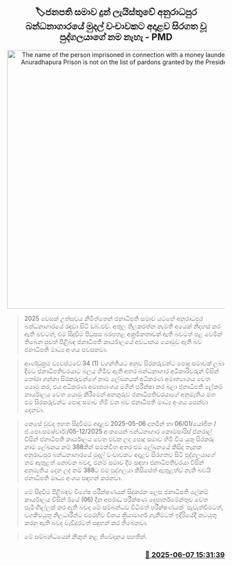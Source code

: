 <p align='center'><b><h2 align='center' title='The name of the person imprisoned in connection with a money laundering case at Anuradhapura Prison is not on the list of pardons granted by the President - PMD'>🏷ජනපති සමාව දුන් ලැයිස්තුවේ අනුරාධපුර බන්ධනාගාරයේ මුදල් වංචාවකට අදාළව සිරගත වූ පුද්ගලයාගේ නම නැහැ - PMD</h2></b></p>
<p align='center'><img src='https://helakuru.sgp1.cdn.digitaloceanspaces.com/esana/images/lib/pmd-uu.jpg' width='600' alt='The name of the person imprisoned in connection with a money laundering case at Anuradhapura Prison is not on the list of pardons granted by the President - PMD'></p>

> 2025 වෙසක් උත්සවය නිමිත්තෙන් ජනාධිපති සමාව යටතේ අනුරාධපුර බන්ධනාගාරයේ රඳවා සිටි ඩබ්.එච්. අතුල තිලකරත්න නැමති අයෙක් නිදහස් කර ඇති බවටත්, එම සිදුවීම පිටුපස බරපතළ අක්‍රමිකතාවක් ඇති බවටත් පළ වෙමින් තිබෙන පුවත් පිළිබඳ ජනාධිපති කාර්යාලයේ අවධානය යොමුව ඇති බව ජනාධිපති මාධ්‍ය අංශය පවසනවා.

> ආණ්ඩුක්‍රම ව්‍යවස්ථවේ 34 (1) වගන්තියට අනුව සිරකරුවන්ට පොදු සමාවක් ලබා දීමට ජනාධිපතිවරයාට බලය හිමිව ඇති අතර බන්ධනාගාර අධිකාරිවරුන් විසින් තෝරා ගන්නා සිරකරුවන්ගේ නාම ලේඛනයක් අධිකරණ අමාත්‍යාංශය වෙත යොමු කර, එය අධිකරණ අමාත්‍යාංශය මගින් පරීක්ෂා කර බලා ජනාධිපති ලේකම් කාර්යාලය වෙත යොමු කිරීමෙන් අනතුරුව ජනාධිපතිවරයාගේ අනුමැතිය මත එම සිරකරුවන්ට පොදු සමාව හිමි වන බව ජනාධිපති මාධ්‍ය අංශය පෙන්වා දෙනවා.

> කෙසේ වුවද ඉහත සිදුවීමට අදාළව 2025-05-06 දාතමින් හා 06/01/යෝජිත /ජ.පො.සමා/වාර්:/05-12/2025 අංකයෙන් බන්ධනාගාර කොමසාරිස් ජනරාල් විසින් ජනාධිපති කාර්යාලය වෙත එවන ලද පොදු සමාව හිමි විය යුතු සිරකරු නාම ලේඛනය නම් 388කින් සමන්විත අතර එම ලේඛනයේ කිසිදු තැනක අනුරාධපුර බන්ධනාගාරයේ මුදල් වංචාවකට අදාළව සිරගතව සිටි පුද්ගලයාගේ නම ඇතුළත් නොවන බවද, එනම් සමාව දීම සඳහා ජනාධිපතිවරයා විසින් අනුමැතිය දෙන ලද නම් 388ට එම පුද්ගලයා කිසිසේත් ඇතුළත්ව නැති බවයි ජනාධිපති මාධ්‍ය අංශය සඳහන් කරනවා.

> මේ සිදුවීම පිළිබඳව විශේෂ පරීක්ෂණයක් සිදුකරන ලෙස ජනාධිපති ලේකම් කාර්යාලය විසින් ඊයේ (06) දින අපරාධ පරීක්ෂණ දෙපාර්තමේන්තුව වෙත පැමිණිල්ලක් කර ඇති බවද මේ සම්බන්ධව විධිමත් පරීක්ෂණයක්  පැවැත්වීමටත්, වගකිවයුතු නිලධාරීන්ට එරෙහිව විනය ක්‍රියාමාර්ග ගැනීමටත් ඉදිරියේදී කටයුතු කරනු ඇති බවද වැඩිදුරටත් සඳහන් කර තිබෙනවා.

> මේ සම්බන්ධයෙන් නිකුත් කළ නිවේදනය පහතින්.



<h3 align='right'><a href='https://www.helakuru.lk/esana/p/110812/'>📅 2025-06-07 15:31:39</a></h3>
